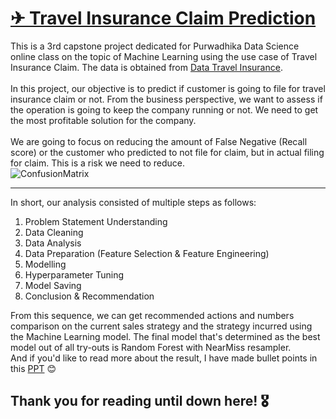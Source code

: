 # <b><u> ✈ Travel Insurance Claim Prediction </b></u>
This is a 3rd capstone project dedicated for Purwadhika Data Science online class on the topic of Machine Learning using the use case of Travel Insurance Claim. The data is obtained from  [Data Travel Insurance](https://docs.google.com/document/d/1oube_R__QE9hs-MLxeWZXEeo4E1pDBLGwJs6efMomVU/edit#heading=h.ehz5tr8bo80).
<br><br>
In this project, our objective is to predict if customer is going to file for travel insurance claim or not. From the business perspective, we want to assess if the operation is going to keep the company running or not. We need to get the most profitable solution for the company.<br>
<br>
We are going to focus on reducing the amount of False Negative (Recall score) or the customer who predicted to not file for claim, but in actual filing for claim. This is a risk we need to reduce.<br>
![ConfusionMatrix](https://github.com/anishamayang/PurwadhikaCapstone3/assets/151733196/89c3337c-497e-460c-bbc1-2a34d0816dcb)

---

In short, our analysis consisted of multiple steps as follows:
1. Problem Statement Understanding
2. Data Cleaning
3. Data Analysis
4. Data Preparation (Feature Selection & Feature Engineering)
5. Modelling
6. Hyperparameter Tuning
7. Model Saving
8. Conclusion & Recommendation

From this sequence, we can get recommended actions and numbers comparison on the current sales strategy and the strategy incurred using the Machine Learning model. The final model that's determined as the best model out of all try-outs is Random Forest with NearMiss resampler.
<br>
And if you'd like to read more about the result, I have made bullet points in this [PPT](https://drive.google.com/file/d/1jE-lABD5m-pGPP1GsdWQWbwtPuJHvOSz/view?usp=sharing) 😊
<br>
## Thank you for reading until down here! 🎖
